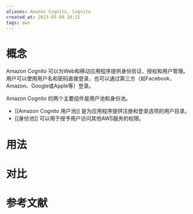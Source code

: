 ```yaml
---
aliases: Amazon Cognito, Cognito
created_at: 2023-05-09 20:21
tags: aws
---
```


# 概念

Amazon Cognito 可以为Web和移动应用程序提供身份验证、授权和用户管理。用户可以使用用户名和密码直接登录，也可以通过第三方（如Facebook、Amazon、Google或Apple等）登录。

Amazon Cognito 的两个主要组件是用户池和身份池。
- [[Amazon Cognito 用户池]] 是为应用程序提供注册和登录选项的用户目录。
- [[身份池]] 可以用于授予用户访问其他AWS服务的权限。

# 用法



# 对比



# 参考文献

